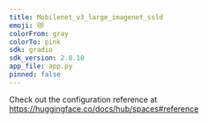```yaml
---
title: Mobilenet_v3_large_imagenet_ssld
emoji: 😻
colorFrom: gray
colorTo: pink
sdk: gradio
sdk_version: 2.8.10
app_file: app.py
pinned: false
---
```


Check out the configuration reference at https://huggingface.co/docs/hub/spaces#reference
